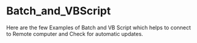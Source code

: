 # Batch_and_VBScript

Here are the few Examples of Batch and VB Script which helps to connect to Remote computer and Check for automatic updates.
